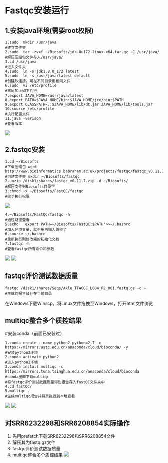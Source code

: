 # Fastqc安装运行
## 1.安装java环境(需要root权限)
 
    1.sudo  mkdir /usr/java 
    #建立文件夹
    2.sudo  tar -zvxf ~/Biosofts/jdk-8u172-linux-x64.tar.gz -C /usr/java/
    #解压压缩包文件存入/usr/java/
    3.cd /usr/java
    #进入文件夹
    4.sudo  ln -s jdk1.8.0_172 latest
    5.sudo  ln -s /usr/java/latest default
    #创建软连接，可在不同目录用相同文件
    6.sudo  vi /etc/profile
    #末尾加上如下几行
    7.export JAVA_HOME=/usr/java/latest
    8.export PATH=$JAVA_HOME/bin:$JAVA_HOME/jre/bin:$PATH
    9.export CLASSPATH=.:$JAVA_HOME/lib/dt.jar:JAVA_HOME/lib/tools.jar
    10.source /etc/profile
    #执行配置文件
    11.java -verison
    #查看版本
  ![](https://raw.githubusercontent.com/ZYyli/bioinfosoftware/master/2022/09/20/MHKfbter21PjTK3w.jpeg)
 
## 2.fastqc安装

    1.cd ~/Biosofts
    #下载压缩包 wget http://www.bioinformatics.babraham.ac.uk/projects/fastqc/fastqc_v0.11.7.zip
    #创建文件夹 mkdir ~/Biosofts/fastqc
    2.unzip /disk1/shares/fastqc_v0.11.7.zip -d ~/Biosofts/
    #解压文件到Biosofts目录下
    3.chmod +x ~/Biosofts/FastQC/fastqc
    #给予执行权限
![](https://raw.githubusercontent.com/ZYyli/bioinfosoftware/master/2022/09/21/HCXXZFKfSJmlx1jZ.png)

  
    4.~/Biosofts/FastQC/fastqc -h
    #通过路径查看
    5.echo  'export PATH=~/Biosofts/FastQC:$PATH'>>~/.bashrc
    #加入环境变量，就不用再输入路径了
    6.source ~/.bashrc
    #重新执行刚修改完的初始化文档
    7.fastqc -h
    #查看fastqc所有命令和参数
![](https://raw.githubusercontent.com/ZYyli/bioinfosoftware/master/2022/09/21/wxuwYVVHVLunNYss.jpeg)
![](https://raw.githubusercontent.com/ZYyli/bioinfosoftware/master/2022/09/21/S21XaxmvputHsxqW.png)
## fastqc评价测试数据质量

    fastqc /disk1/shares/Seqs/Akle_TTAGGC_L004_R2_001.fastq.gz -o ~
    #生成的报告储存在当前目录
在Windows下载Winscp，将Linux文件拖拽至Windows，打开html文件浏览
## multiqc整合多个质控结果
#安装conda（前面已安装过）

    1.conda create --name python2 python=2.7 -c https://mirrors.ustc.edu.cn/anaconda/cloud/bioconda/ -y
    #安装python2环境
    2.conda activate python2
    #进入python2环境
    3.conda install multiqc -c https://mirrors.tuna.tsinghua.edu.cn/anaconda/cloud/bioconda
    #conda里面下载multiqc
    #将fastqc评价测试数据质量得到报告存入fastQC文件夹中
    4.cd fastQC/
    5.multiqc .
    #生成multiqc报告并将其拖拽到本地查看
![](https://raw.githubusercontent.com/ZYyli/bioinfosoftware/master/2022/10/11/4yKeNgEB8mh1VAfz.jpeg)
 ![](https://raw.githubusercontent.com/ZYyli/bioinfosoftware/master/2022/10/11/swPO0YZSqgkpTduY.png)

## 对SRR6232298和SRR6208854实际操作

 1. 先用prefetch下载SRR6232298和SRR6208854文件
 2. 解压其为fastq.gz文件
 3. fastqc评价测试数据质量
 4. multiqc整合多个质控结果
![](https://raw.githubusercontent.com/ZYyli/bioinfosoftware/master/2022/10/17/KL0mx1CC4sxhlGlA.png)
<!--stackedit_data:
eyJoaXN0b3J5IjpbLTEyNzY3OTIwNDUsMjAzMDkwNjk3MV19
-->